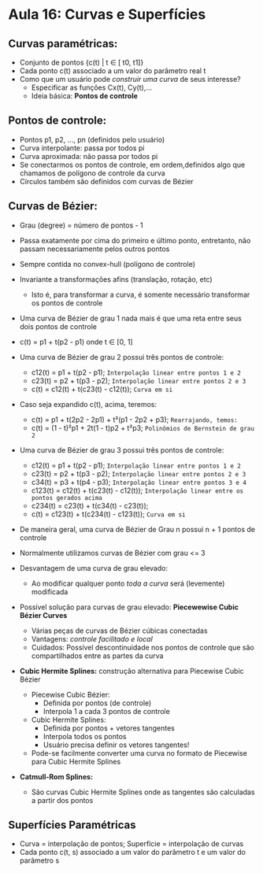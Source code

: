 # Aula 16: Curvas e Superfícies

## Curvas paramétricas:
- Conjunto de pontos {c(t) | t ∈ [ t0, t1]}
- Cada ponto c(t) associado a um valor do parâmetro real t
- Como que um usuário pode *construir uma curva* de seus interesse?
	- Especificar as funções Cx(t), Cy(t),...
	- Ideia básica: **Pontos de controle**
	
## Pontos de controle:
- Pontos p1, p2, ..., pn (definidos pelo usuário)
- Curva interpolante: passa por todos pi
- Curva aproximada: não passa por todos pi
- Se conectarmos os pontos de controle, em ordem,definidos algo que chamamos de polígono de controle da curva
- Círculos também são definidos com curvas de Bézier 

## Curvas de Bézier:
- Grau (degree) = número de pontos - 1
- Passa exatamente por cima do primeiro e último ponto, entretanto, não passam necessariamente pelos outros pontos
- Sempre contida no convex-hull (polígono de controle)
- Invariante a transformações afins (translação, rotação, etc)
	- Isto é, para transformar a curva, é somente necessário transformar os pontos de controle
- Uma curva de Bézier de grau 1 nada mais é que uma reta entre seus dois pontos de controle


- c(t) = p1 + t(p2 - p1) onde t ∈ [0, 1]	

- Uma curva de Bézier de grau 2 possui três pontos de controle:
	- c12(t) = p1 + t(p2 - p1); `Interpolação linear entre pontos 1 e 2`
	- c23(t) = p2 + t(p3 - p2); `Interpolação linear entre pontos 2 e 3`
	- c(t) = c12(t) + t(c23(t) - c12(t)); `Curva em si`
	
- Caso seja expandido c(t), acima, teremos:
	- c(t) = p1 + t(2p2 - 2p1) + t²(p1 - 2p2 + p3); `Rearrajando, temos:`
	- c(t) = (1 - t)²p1 + 2t(1 - t)p2 + t²p3; `Polinômios de Bernstein de grau 2`
	
- Uma curva de Bézier de grau 3 possui três pontos de controle:
	- c12(t) = p1 + t(p2 - p1); `Interpolação linear entre pontos 1 e 2`
	- c23(t) = p2 + t(p3 - p2); `Interpolação linear entre pontos 2 e 3`
	- c34(t) = p3 + t(p4 - p3); `Interpolação linear entre pontos 3 e 4`
	- c123(t) = c12(t) + t(c23(t) - c12(t)); `Interpolação linear entre os pontos gerados acima`
	- c234(t) = c23(t) + t(c34(t) - c23(t));
	- c(t) = c123(t) + t(c234(t) - c123(t));  `Curva em si`

- De maneira geral, uma curva de Bézier de Grau n possui n + 1 pontos de controle
- Normalmente utilizamos curvas de Bézier com grau <= 3
- Desvantagem de uma curva de grau elevado: 
	- Ao modificar qualquer ponto *toda a curva* será (levemente) modificada
- Possível solução para curvas de grau elevado: **Piecewewise Cubic Bézier Curves**
	- Várias peças de curvas de Bézier cúbicas conectadas
	- Vantagens: *controle facilitado e local*
	- Cuidados: Possível descontinuidade nos pontos de controle que são compartilhados entre as partes da curva
- **Cubic Hermite Splines:** construção alternativa para Piecewise Cubic Bézier 
	- Piecewise Cubic Bézier:
		- Definida por pontos (de controle)
		- Interpola 1 a cada 3 pontos de controle
	- Cubic Hermite Splines:
		- Definida por pontos + vetores tangentes
		- Interpola todos os pontos
		- Usuário precisa definir os vetores tangentes!
	- Pode-se facilmente converter uma curva no formato de Piecewise para Cubic Hermite Splines
- **Catmull-Rom Splines:**
	- São curvas Cubic Hermite Splines onde as tangentes são calculadas a partir dos pontos
	
## Superfícies Paramétricas
- Curva = interpolação de pontos; Superfície = interpolação de curvas
- Cada ponto c(t, s) associado a um valor do parâmetro t e um valor do parâmetro s
	

	
	
	
	
	
	
	
	
	
	
	
	
	
	
	
	
